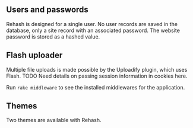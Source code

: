 Users and passwords
---
Rehash is designed for a single user. No user records are saved in the database, only a site record with an associated password. The website password is stored as a hashed value.


Flash uploader
---
Multiple file uploads is made possible by the Uploadify plugin, which uses Flash. TODO Need details on passing session information in cookies here.

Run `rake middleware` to see the installed middlewares for the application.


Themes
---
Two themes are available with Rehash.